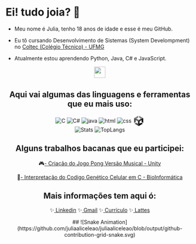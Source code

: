  
 <!--README Julia Alice Leão
afazeres: arrumar os contatos e o gif de estrelas-->
 # Ei! tudo joia? :sunflower: 
  
<!--Descrição sobre mim-->
- Meu nome é Julia, tenho 18 anos de idade e esse é meu GitHub.

- Eu tô cursando Desenvolvimento de Sistemas (System Develompment) no <a href="http://www.coltec.ufmg.br/coltec-ufmg/">Coltec (Colégio Técnico) - UFMG </a>
 
- Atualmente estou aprendendo Python, Java, C# e JavaScript.

<div align="center">
<img height="30" width="30" src="https://user-images.githubusercontent.com/104568516/218292926-b9646902-f88f-4914-8262-629c39987f41.png">

 
 
<!--Linguagens-->
## Aqui vai algumas das linguagens e ferramentas que eu mais uso:
<div>
  <img alt= "C" align= "center" height= "30" width= "30" src="https://cdn.jsdelivr.net/gh/devicons/devicon/icons/c/c-line.svg" />
  <img alt="C#" align= "center" height="30" width="30" src="https://cdn.jsdelivr.net/gh/devicons/devicon/icons/csharp/csharp-original.svg" />
  <img alt= "java" align= "center" height= "30" width= "39" src="https://cdn.jsdelivr.net/gh/devicons/devicon/icons/java/java-original.svg" />
  <img alt= "html" align= "center" height= "30" width= "30" src="https://cdn.jsdelivr.net/gh/devicons/devicon/icons/html5/html5-plain.svg"/>
  <img alt= "css"  align= "center" height= "30" width= "30" src="https://cdn.jsdelivr.net/gh/devicons/devicon/icons/css3/css3-plain.svg"/>
  <img alt="Unity" align= "center" height="30" width="30" src="https://raw.githubusercontent.com/devicons/devicon/master/icons/unity/unity-original.svg">
 <div style="display: inline_block">
  
  

<div align="center">
<img  alt="Stats" height="180em" src="https://github-readme-stats.vercel.app/api?username=juliaaliceleao&show_icons=true&theme=slateorange&bg_color=00000000&hide_border=true&line_height=20&langs_count=8&icon_color=#f9bc2f"/>
<img  alt="TopLangs" height="180em" src="https://github-readme-stats.vercel.app/api/top-langs/?username=juliaaliceleao&layout=compact&theme=slateorange&bg_color=00000000&hide_border=true&line_height=20&langs_count=8icon_color=#f9bc2f"/>
</div>

<!--Aplicações das Linguagens-->
## Alguns trabalhos bacanas que eu participei:
   🎮<a href="https://github.com/juliaaliceleao/PongGameMusical-C-Sharp">- Criação do Jogo Pong Versão Musical - Unity</a>
 
   🔬<a href="https://github.com/arturgonzaga320/Codigo_Genetico">- Interpretação do Codigo Genético Celular em C - BioInformática</a>
<!--Meios de Contato-->
##  Mais informações tem aqui ó:
 ✨<a href = "www.linkedin.com/in/julia-alice-le%C3%A3o-2ab440251"> Linkedin</a>
 ✨<a href = "mailto:aliceleaojulia@gmail.com"> Gmail</a>
 ✨<a href="https://www.canva.com/design/DAFVgg9w7r4/GirjJMHbzFFZ-b779xZ2Fg/view?utm_content=DAFVgg9w7r4&utm_campaign=designshare&utm_medium=link&utm_source=publishsharelink"> Currículo</a>
 ✨<a href="http://lattes.cnpq.br/0461199353404904"> Lattes</a>
  </div>
 ##
 ![Snake Animation](https://github.com/juliaaliceleao/juliaaliceleao/blob/output/github-contribution-grid-snake.svg)
